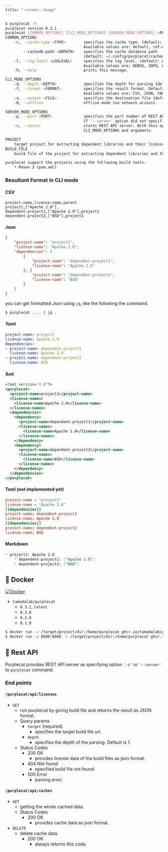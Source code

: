 ```yaml
---
title: ":runner: Usage"
---
```


```sh
$ purplecat -h
purplecat version 0.3.1
purplecat [COMMON_OPTIONS] [CLI_MODE_OPTIONS] [SERVER_MODE_OPTIONS] <PROJECTs...|BUILD_FILEs...>
COMMON_OPTIONS
    -c, --cache-type <TYPE>        specifies the cache type. (default: default).
                                   Available values are: default, ref-only, newdb and memory.
        --cachedb-path <DBPATH>    specifies the cache database path
                                   (default: ~/.config/purplecat/cachedb.json).
    -l, --log-level <LOGLEVEL>     specifies the log level. (default: WARN).
                                   Available values are: DEBUG, INFO, WARN, and FATAL
    -h, --help                     prints this message.

CLI_MODE_OPTIONS
    -d, --depth <DEPTH>            specifies the depth for parsing (default: 1)
    -f, --format <FORMAT>          specifies the result format. Default is 'markdown'.
                                   Available values are: CSV, JSON, YAML, XML, and Markdown.
    -o, --output <FILE>            specifies the destination file (default: STDOUT).
    -N, --offline                  offline mode (no network access).

SERVER_MODE_OPTIONS
    -p, --port <PORT>              specifies the port number of REST API server. Default is 8080.
                                   If '--server' option did not specified, purplecat ignores this option.
    -s, --server                   starts REST API server. With this option, purplecat ignores
                                   CLI_MODE_OPTIONS and arguments.

PROJECT
    target project for extracting dependent libraries and their licenses.
BUILD_FILE
    build file of the project for extracting dependent libraries and their licenses

purplecat support the projects using the following build tools.
    * Maven 3 (pom.xml)
```

### Resultant Format in CLI mode

#### CSV

```csv
project-name,license-name,parent
project1,["Apache 2.0"],
dependent-project1,["Apache 2.0"],project1
dependent-project2,["BSD"],project1
```

#### Json

```json
{
    "project-name": "project1",
    "license-name": "Apache 2.0",
    "dependencies": [
        {
            "project-name": "dependent-project1",
            "license-name": "Apache 2.0"
        }, {
            "project-name": "dependent-project2",
            "license-name": "BSD"
        }
    ]
}
```

you can get formatted Json using `jq`, like the following the command.

```sh
$ purplecat .... | jq .
```

#### Yaml

```yaml
project-name: project1
license-name: Apache 2.0
dependencies:
- project-name: dependent-project1
  license-name: Apache 2.0
- project-name: dependent-project2
  license-name: BSD
```

#### Xml

```xml
<?xml version="1.0"?>
<purplecat>
  <project-name>project1</project-name>
  <license-names>
    <license-name>Apache 2.0</license-name>
  </license-names>
  <dependencies>
    <dependency>
      <project-name>dependent-project1</project-name>
      <license-names>
        <license-name>Apache 2.0</license-name>
      </license-names>
    </dependency>
    <dependency>
      <project-name>dependent-project2</project-name>
      <license-names>
        <license-name>BSD</license-name>
      </license-names>
    </dependency>
  </dependencies>
</purplecat>
```

#### Toml (not implemented yet)

```toml
project-name = "project1"
license-name = "Apache 2.0"
[[dependencies]]
project-name: dependent-project1
license-name: Apache 2.0
[[dependencies]]
project-name: dependent-project2
license-name: BSD
```

#### Markdown

```markdown
* project1: Apache 2.0
    * dependent-project1: ["Apache 2.0"]
    * dependent-project2: ["BSD"]
```

## :whale: Docker

[![Docker](https://img.shields.io/badge/docker-tamadalab%2Fpurplecat%3A0.3.1-blue?logo=docker)](https://github.com/orgs/tamadalab/packages/container/package/purplecat)

* `tamadalab/purplecat`
    * `0.3.1`, `latest`
    * `0.3.0`
    * `0.2.0`
    * `0.1.0`

```sh
$ docker run -v /target/project/dir:/home/purplecat ghcr.io/tamadalab/purplecat pom.xml # <- CLI Mode
$ docker run -p 8080:8080 -v /target/project/dir:/home/purplecat ghcr.io/tamadalab/purplecat --server --port 8080 # <- Server Mode
```

## :bathtub: Rest API

Purplecat provides REST API server as specifying option `'-s'` or `'--server'` to `purplecat` command.

### End points

#### `/purplecat/api/licenses`

* `GET`
    * run purplecat by giving build file and returns the result as JSON format.
    * Query params
        * `target` (required)
            * specifies the target build file url.
        * `depth`
            * specifies the depth of the parsing. Default is 1.
    * Status Codes
        * 200 OK
            * provides license data of the build files as json format.
        * 404 Not found
            * specified build file not found.
        * 500 Error
            * parsing error.

#### `/purplecat/api/caches`

* `GET`
    * getting the whole cached data.
    * Status Codes
        * 200 OK
           * provides cache data as json format.
* `DELETE`
    * delete cache data.
        * 200 OK
            * always returns this code.
